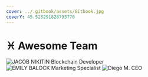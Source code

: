 ```yaml
---
cover: ../.gitbook/assets/Gitbook.jpg
coverY: 45.525291828793776
---
```


# ♓ Awesome Team

![JACOB NIKITIN
Blockchain Developer](<../.gitbook/assets/photo\_2022-07-19\_22-36-15 (2).jpg>) ![EMILY BALOCK
Marketing Specialist](../.gitbook/assets/photo\_2022-07-19\_22-36-15.jpg) ![Diego M.
CEO](../.gitbook/assets/photo\_2022-07-19\_22-36-16.jpg)

